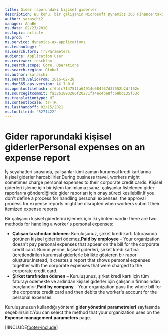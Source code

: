```yaml
---
title: Gider raporundaki kişisel giderler
description: Bu konu, bir çalışanın Microsoft Dynamics 365 Finance'taki kişisel giderlerini işlemek için iki yöntemi açıklamaktadır .
author: saraschi2
manager: AnnBe
ms.date: 02/23/2018
ms.topic: article
ms.prod: ''
ms.service: dynamics-ax-applications
ms.technology: ''
ms.search.form: TrvParameters
audience: Application User
ms.reviewer: roschlom
ms.search.scope: Core, Operations
ms.search.region: Global
ms.author: saraschi
ms.search.validFrom: 2016-02-28
ms.dyn365.ops.version: AX 7.0.0
ms.openlocfilehash: cf6bfc714751fa64914e684f67d37552b2df162e
ms.sourcegitcommit: fa32b1893286f20271fa4ec4be8fc68bd135f53c
ms.translationtype: HT
ms.contentlocale: tr-TR
ms.lasthandoff: 02/15/2021
ms.locfileid: "5271422"
---
```

# <a name="personal-expenses-on-an-expense-report"></a><span data-ttu-id="a916b-103">Gider raporundaki kişisel giderler</span><span class="sxs-lookup"><span data-stu-id="a916b-103">Personal expenses on an expense report</span></span>

<span data-ttu-id="a916b-104">İş seyahatleri sırasında, çalışanlar kimi zaman kurumsal kredi kartlarına kişisel giderler harcabilirler.</span><span class="sxs-lookup"><span data-stu-id="a916b-104">During business travel, workers might sometimes charge personal expenses to their corporate credit cards.</span></span> <span data-ttu-id="a916b-105">Kişisel giderleri işleme için bir işlem tanımlamazsanız, çalışanlar listelenen gider raporlarını gönderdiğinde gider raporları için onay süreci kesilebilir.</span><span class="sxs-lookup"><span data-stu-id="a916b-105">If you don't define a process for handling personal expenses, the approval process for expense reports might be disrupted when workers submit their itemized expense reports.</span></span> 

<span data-ttu-id="a916b-106">Bir çalışanın kişisel giderlerini işlemek için iki yöntem vardır:</span><span class="sxs-lookup"><span data-stu-id="a916b-106">There are two methods for handling a worker's personal expenses:</span></span>

- <span data-ttu-id="a916b-107">**Çalışan tarafından ödenen**: Kuruluşunuz, şirket kredi kartı faturasında görünen kişisel giderleri ödemez.</span><span class="sxs-lookup"><span data-stu-id="a916b-107">**Paid by employee** – Your organization doesn't pay personal expenses that appear on the bill for the corporate credit card.</span></span> <span data-ttu-id="a916b-108">Bunun yerine, kişisel giderleri, şirket kredi kartına ücretlendirilen kurumsal giderlerle birlikte gösteren bir rapor oluşturur.</span><span class="sxs-lookup"><span data-stu-id="a916b-108">Instead, it creates a report that shows personal expenses together with the corporate expenses that were charged to the corporate credit card.</span></span>
- <span data-ttu-id="a916b-109">**Şirket tarafından ödenen** – Kuruluşunuz, şirket kredi kartı için tüm faturayı ödemekte ve ardından kişisel giderler için çalışanın firmasından borçlandırır.</span><span class="sxs-lookup"><span data-stu-id="a916b-109">**Paid by company** – Your organization pays the whole bill for the corporate credit card and then debits the worker's account for the personal expenses.</span></span>

<span data-ttu-id="a916b-110">Kuruluşunuzun kullandığı yöntemi **gider yönetimi parametreleri** sayfasında seçebilirsiniz.</span><span class="sxs-lookup"><span data-stu-id="a916b-110">You can select the method that your organization uses on the **Expense management parameters** page.</span></span>


[!INCLUDE[footer-include](../includes/footer-banner.md)]